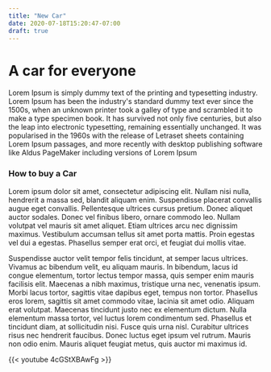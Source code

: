 ```yaml
---
title: "New Car"
date: 2020-07-18T15:20:47-07:00
draft: true
---
```


# A car for everyone

Lorem Ipsum is simply dummy text of the printing and typesetting industry. Lorem Ipsum has been the industry's standard dummy text ever since the 1500s, when an unknown printer took a galley of type and scrambled it to make a type specimen book. It has survived not only five centuries, but also the leap into electronic typesetting, remaining essentially unchanged. It was popularised in the 1960s with the release of Letraset sheets containing Lorem Ipsum passages, and more recently with desktop publishing software like Aldus PageMaker including versions of Lorem Ipsum

### How to buy a Car
Lorem ipsum dolor sit amet, consectetur adipiscing elit. Nullam nisi nulla, hendrerit a massa sed, blandit aliquam enim. Suspendisse placerat convallis augue eget convallis. Pellentesque ultrices cursus pretium. Donec aliquet auctor sodales. Donec vel finibus libero, ornare commodo leo. Nullam volutpat vel mauris sit amet aliquet. Etiam ultrices arcu nec dignissim maximus. Vestibulum accumsan tellus sit amet porta mattis. Proin egestas vel dui a egestas. Phasellus semper erat orci, et feugiat dui mollis vitae.

Suspendisse auctor velit tempor felis tincidunt, at semper lacus ultrices. Vivamus ac bibendum velit, eu aliquam mauris. In bibendum, lacus id congue elementum, tortor lectus tempor massa, quis semper enim mauris facilisis elit. Maecenas a nibh maximus, tristique urna nec, venenatis ipsum. Morbi lacus tortor, sagittis vitae dapibus eget, tempus non tortor. Phasellus eros lorem, sagittis sit amet commodo vitae, lacinia sit amet odio. Aliquam erat volutpat. Maecenas tincidunt justo nec ex elementum dictum. Nulla elementum massa tortor, vel luctus lorem condimentum sed. Phasellus et tincidunt diam, at sollicitudin nisi. Fusce quis urna nisl. Curabitur ultrices risus nec hendrerit faucibus. Donec luctus eget ipsum vel rutrum. Mauris non odio enim. Mauris aliquet feugiat metus, quis auctor mi maximus id.

{{< youtube 4cGStXBAwFg >}}